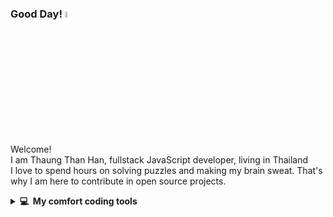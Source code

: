 ### Good Day! <a href="https://www.gautamkrishnar.com/](https://thaungthanhan.github.io/hanportfolio/"><img src="https://media2.giphy.com/media/v1.Y2lkPTc5MGI3NjExMGx1dXZ0bHozdnNlbTVwbzRvYmpqZXg5cG1rMXZxejVxOGtjem53cyZlcD12MV9pbnRlcm5hbF9naWZfYnlfaWQmY3Q9Zw/ES4Vcv8zWfIt2/giphy.gif" width="5%"></a>

<p>Welcome! </br> I am Thaung Than Han, fullstack JavaScript developer, living in Thailand <img src="https://img.icons8.com/?size=512&id=60244&format=png" width="13" /> <br/> I love to spend hours on solving puzzles and making my brain sweat. That's why I am here to contribute in open source projects.</p>

<details>
  <summary><b>💻&nbsp;&nbsp;My comfort coding tools&nbsp;</b></summary>
  <br/>
  <img alt="React" src="https://img.shields.io/badge/-React-45b8d8?style=flat-square&logo=react&logoColor=white" />
  <img alt="ReactNative" src="https://img.shields.io/badge/-ReactNative-45b8d8?style=flat-square&logo=react&logoColor=white" />
  <img alt="Nodejs" src="https://img.shields.io/badge/-Nodejs-43853d?style=flat-square&logo=Node.js&logoColor=white" />
  <img alt="Expressjs" src="https://img.shields.io/badge/-Expressjs-6cc24a?style=flat-square&logo=express&logoColor=white" />
  <img alt="MongoDB" src="https://img.shields.io/badge/-MongoDB-13aa52?style=flat-square&logo=mongodb&logoColor=white" />
  <img alt="git" src="https://img.shields.io/badge/-Git-F05032?style=flat-square&logo=git&logoColor=white" />
  <img alt="html5" src="https://img.shields.io/badge/-HTML5-E34F26?style=flat-square&logo=html5&logoColor=white" />
  <img alt="Sass" src="https://img.shields.io/badge/-Sass-CC6699?style=flat-square&logo=sass&logoColor=white" />
  <img alt="redux" src="https://img.shields.io/badge/-Redux-764ABC?style=flat-square&logo=redux&logoColor=white" />
  <img alt="javascript" src="https://img.shields.io/badge/-Javascript-yellow?style=flat-square&logo=javascript&logoColor=white" />
</details>
